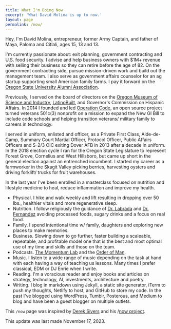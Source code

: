 ```yaml
---
title: What I'm Doing Now
excerpt: 'What David Molina is up to now.'
layout: page
permalink: /now/
---
```


Hey, I'm David Molina, entrepreneur, former Army Captain, and father of Maya, Paloma and Citlali, ages 15, 13 and 13.

I'm currently passionate about: exit planning, government contracting and U.S. food security. I advise and help business owners with $1M+ revenue with selling their business so they can retire before the age of 82. On the government contracting side, pursue mission-driven work and build out the management team. I also serve as government affairs counselor for an ag startup supporting small American family farms. I pay it forward on the [Oregon State University Alumni Association](https://fororegonstate.org/).

Previously, I served on the board of directors on the [Oregon Museum of Science and Industry](https://omsi.edu/), [LatinoBuilt](https://latinobuilt.org/), and Governor's Commission on Hispanic Affairs. In 2014 I founded and led [Operation Code](https://www.operationcode.org), an open source project turned veterans 501c(3) nonprofit on a mission to expand the New GI Bill to include code schools and helping transition veterans/ military family to careers in technology.

I served in uniform, enlisted and officer, as a Private First Class, Aide-de-Camp, Summary Court Martial Officer, Protocol Officer, Public Affairs Officers and S-2/3 OIC exiting Dover AFB in 2013 after a decade in uniform. In the 2018 election cycle I ran for the Oregon State Legislature to represent Forest Grove, Cornelius and West Hillsboro, but came up short in the general election against an entrenched incumbent. I started my career as a farmworker in the Skagit Valley picking berries, harvesting oysters and driving forklift/ trucks for fruit warehouses.

In the last year I've been enrolled in a masterclass focused on nutrition and lifestyle medicine to heal, reduce inflammation and improve my health.
- Physical. I hike and walk weekly and lift resulting in dropping over 50 lbs., healthier vitals and more regenerative sleep.
- Nutrition. I follow religiously the guidance of [Dr. Labrada](https://www.facebook.com/DiabetesDrLabradanutr/) and [Dr. Fernandez](https://www.facebook.com/Dr.EduardoFernandez) avoiding processed foods, sugary drinks and a focus on real food.
- Family. I spend intentional time w/ family, daughters and exploring new places to make memories.
- Business. Slowing down to go further, faster building a scaleable, repeatable, and profitable model one that is the best and most optimal use of my time and skills and those on the team.
- Podcasts. [The Momentum Lab](https://www.charfen.com/podcast/) and the [Order of Man](https://www.orderofman.com/).
- Music. I listen to a wide range of music depending on the task at hand with each having a way of teaching us lessons. Many times I prefer classical, EDM or DJ Enrie when I write.
- Reading. I'm a voracious reader and enjoy books and articles on strategy, technology, AI, investments, architecture and poetry.
- Writing. I blog in markdown using Jekyll, a static site generator, iTerm to push my thoughts, Netlify to host, and GitHub to store my code. In the past I've blogged using WordPress, Tumblr, Posterous, and Medium to blog and have been a guest blogger on multiple outlets.

This `/now` page was inspired by [Derek Sivers](https://sivers.org/) and his /[now project](https://sivers.org/nowff).

This update was last made November 17, 2023.
